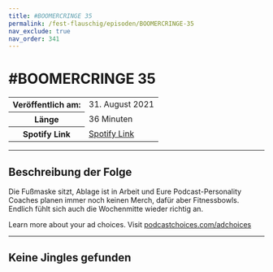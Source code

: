 ```yaml
---
title: #BOOMERCRINGE 35
permalink: /fest-flauschig/episoden/BOOMERCRINGE-35
nav_exclude: true
nav_order: 341
---
```


# #BOOMERCRINGE 35
<table class="resp-table dcf-table dcf-table-responsive dcf-table-bordered dcf-table-striped dcf-w-100%">
                    <tbody>
                        <tr>
                            <th scope="row">Veröffentlich am:</th>
                            <td data-label="Veröffentlich am:">31. August 2021</td>
                        </tr>
                        <tr>
                            <th scope="row">Länge </th>
                            <td data-label="Länge ">36 Minuten</td>
                        </tr><tr>
                                <th scope="row">Spotify Link</th>
                                <td data-label="Spotify Link"><a href="https://open.spotify.com/episode/07u46AGT827B787crSoIBC">Spotify Link</a></td>
                            </tr></tbody>
                </table>

***

## Beschreibung der Folge

<div>
<p>Die Fußmaske sitzt, Ablage ist in Arbeit und Eure Podcast-Personality Coaches planen immer noch keinen Merch, dafür aber Fitnessbowls. Endlich fühlt sich auch die Wochenmitte wieder richtig an.</p><p> </p><p>Learn more about your ad choices. Visit <a href="https://podcastchoices.com/adchoices">podcastchoices.com/adchoices</a></p>  
</div>

***

## Keine Jingles gefunden